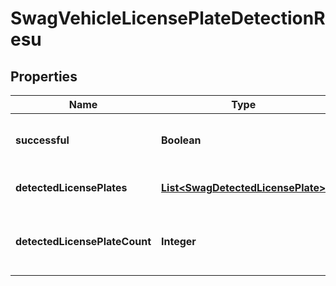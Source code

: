 
# SwagVehicleLicensePlateDetectionResu

## Properties
Name | Type | Description | Notes
------------ | ------------- | ------------- | -------------
**successful** | **Boolean** | Was the image processed successfully? |  [optional]
**detectedLicensePlates** | [**List&lt;SwagDetectedLicensePlate&gt;**](SwagDetectedLicensePlate.md) | License plates found in the image |  [optional]
**detectedLicensePlateCount** | **Integer** | The number of license plates detected in the image |  [optional]



